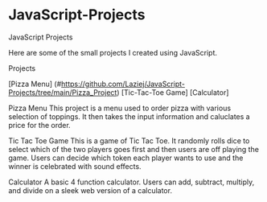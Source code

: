 # JavaScript-Projects
JavaScript Projects

Here are some of the small projects I created using JavaScript.

Projects

[Pizza Menu] (#https://github.com/Laziej/JavaScript-Projects/tree/main/Pizza_Project)
[Tic-Tac-Toe Game]
[Calculator]

Pizza Menu
This project is a menu used to order pizza with various selection of toppings.  It then takes the input information and caluclates a price for the order.

Tic Tac Toe Game
This is a game of Tic Tac Toe.  It randomly rolls dice to select which of the two players goes first and then users are off playing the game.  Users can decide which token each player wants to use and the winner is celebrated with sound effects.

Calculator
A basic 4 function calculator.  Users can add, subtract, multiply, and divide on a sleek web version of a calculator.
